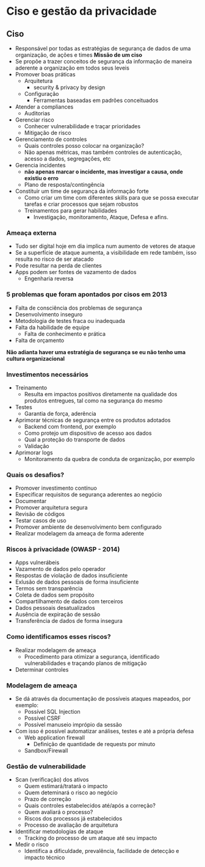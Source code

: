 # Ciso e gestão da privacidade

## Ciso
- Responsável por todas as estratégias de segurança de dados de uma organização, de ações e times
**Missão de um ciso**
-  Se propõe a trazer conceitos de segurança da informação de maneira aderente a organização em todos seus leveis
- Promover boas práticas
    - Arquitetura
        - security & privacy by design
    - Configuração
        - Ferramentas baseadas em padrões conceituados
- Atender a compliances
    - Auditorias
- Gerenciar risco
    - Conhecer vulnerabilidade e traçar prioridades
    - Mitigação de risco
- Gerenciamento de controles
    - Quais controles posso colocar na organização?
    - Não apenas métricas, mas também controles de autenticação, acesso a dados, segregações, etc
- Gerencia incidentes
    - **não apenas marcar o incidente, mas investigar a causa, onde existiu o erro**
    - Plano de resposta/contingência
- Constituir um time de segurança da informação forte
    - Como criar um time com diferentes skills para que se possa executar tarefas e criar processos que sejam robustos
    - Treinamentos para gerar habilidades
        - Investigação, monitoramento, Ataque, Defesa e afins.


### Ameaça externa
- Tudo ser digital hoje em dia implica num aumento de vetores de ataque
- Se a superfície de ataque aumenta, a visibilidade em rede também, isso resulta no risco de ser atacado
- Pode resultar na perda de clientes
- Apps podem ser fontes de vazamento de dados
    - Engenharia reversa

### 5 problemas que foram apontados por cisos em 2013
- Falta de consciência dos problemas de segurança
- Desenvolvimento inseguro
- Metodologia de testes fraca ou inadequada
- Falta da habilidade de equipe
    - Falta de conhecimento e prática
- Falta de orçamento

**Não adianta haver uma estratégia de segurança se eu não tenho uma cultura organizacional**
### Investimentos necessários
- Treinamento
    - Resulta em impactos positivos diretamente na qualidade dos produtos entregues, tal como na segurança do mesmo
- Testes
    - Garantia de força, aderência
- Aprimorar técnicas de segurança entre os produtos adotados
    - Backend com frontend, por exemplo
    - Como protejo um dispositivo de acesso aos dados
    - Qual a proteção do transporte de dados
    - Validação
- Aprimorar logs
    - Monitoramento da quebra de conduta de organização, por exemplo

### Quais os desafios?
- Promover investimento contínuo
- Especificar requisitos de segurança aderentes ao negócio
- Documentar 
- Promover arquitetura segura
- Revisão de códigos
- Testar casos de uso
- Promover ambiente de desenvolvimento bem configurado
- Realizar modelagem da ameaça de forma aderente

### Riscos à privacidade (OWASP - 2014)
- Apps vulnerábeis
- Vazamento de dados pelo operador
- Respostas de violação de dados insuficiente
- Exlusão de dados pessoais de forma insuficiente
- Termos sem transparência
- Coleta de dados sem propósito
- Compartilhamento de dados com terceiros
- Dados pessoais desatualizados
- Ausência de expiração de sessão
- Transferência de dados de forma insegura

### Como identificamos esses riscos?
- Realizar modelagem de ameaça
    - Procedimento para otimizar a segurança, identificado vulnerabilidades e traçando planos de mitigação
- Determinar controles

### Modelagem de ameaça
- Se dá através da documentação de possíveis ataques mapeados, por exemplo: 
    - Possível SQL Injection
    - Possível CSRF
    - Possível manuseio imprópio da sessão
- Com isso é possível automatizar análises, testes e até a própria defesa
    - Web application firewall
        - Definição de quantidade de requests por minuto
    - Sandbox/Firewall


### Gestão de vulnerabilidade
- Scan (verificação) dos ativos
    - Quem estimará/tratará o impacto
    - Quem deteminará o risco ao negócio
    - Prazo de correção
    - Quais controles estabelecidos até/após a correção?
    - Quem avaliará o processo?
    - Riscos dos processos já estabelecidos
    - Processo de avaliação de arquitetura
- Identificar metodologias de ataque
    - Tracking do processo de um ataque até seu impacto
- Medir o risco
    - Identifica a dificuldade, prevalência, facilidade de detecção e impacto técnico


